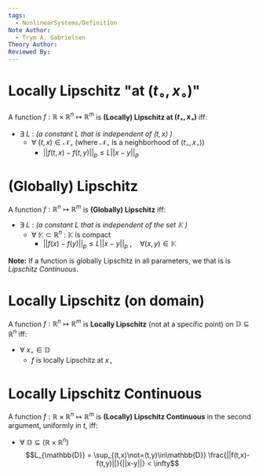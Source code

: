 ```yaml
---
tags:
  - NonlinearSystems/Definition
Note Author:
  - Trym A. Gabrielsen
Theory Author: 
Reviewed By:
---
```


# Locally Lipschitz "at $(t_\circ,x_\circ)$"
A function $f:\mathbb{R}\times\mathbb{R}^n\mapsto\mathbb{R}^m$ is **(Locally) Lipschitz at $(t_\circ,x_\circ)$**  iff:
- $\exists~L$ :     *(a constant $L$ that is independent of $(t,x)$ )*
	- $\forall~(t,x)\in\mathcal{N}_\circ$  (where $\mathcal{N}_\circ$ is a neighborhood of $(t_\circ,x_\circ)$)
		- $||f(t,x) - f(t,y)||_p \leq L||x-y||_p$


# (Globally) Lipschitz
A function $f:\mathbb{R}^n\mapsto\mathbb{R}^{m}$ is **(Globally) Lipschitz** iff:
- $\exists~L$ :     *(a constant $L$ that is independent of the set $\mathbb{K}$ )*
	- $\forall~\mathbb{K}\subset\mathbb{R}^n$  : $\mathbb{K}$ is compact
		- $||f(x) - f(y)||_p \leq L||x-y||_p~, \quad \forall(x,y)\in\mathbb{K}$

**Note:** If a function is globally Lipschitz in all parameters, we that is is *Lipschitz Continuous*.

# Locally Lipschitz (on domain)
A function $f:\mathbb{R}^n\mapsto\mathbb{R}^{m}$ is **Locally Lipschitz** (not at a specific point) on $\mathbb{D}\subseteq\mathbb{R}^n$ iff:
- $\forall~x_\circ\in\mathbb{D}$
	- $f$ is locally Lipschitz at $x_\circ$


# Locally Lipschitz Continuous
A function $f:\mathbb{R}\times\mathbb{R}^n\mapsto\mathbb{R}^{m}$ is **(Locally) Lipschitz Continuous** in the second argument, uniformly in $t$, iff:
- $\forall~\mathbb{D}\subseteq(\mathbb{R}\times\mathbb{R}^n)$ $$L_{\mathbb{D}} = \sup_{(t,x)\not=(t,y)\in\mathbb{D}} \frac{||f(t,x)-f(t,y)||}{||x-y||} < \infty$$

